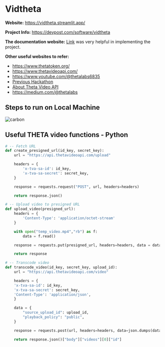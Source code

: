 # Vidtheta

**Website:** https://vidtheta.streamlit.app/

**Project Info:** https://devpost.com/software/vidtheta

**The documentation website:** [Link](https://docs.thetatoken.org/docs/theta-video-api-developer-api) was very helpful in implementing the project.

**Other useful websites to refer:**
- https://www.thetatoken.org/
- https://www.thetavideoapi.com/
- https://www.youtube.com/@thetalabs6835
- [Previous Hackathon](https://medium.com/theta-network/meet-the-winners-of-the-theta-hackathon-q1-2022-b8feddf429b9)
- [About Theta Video API](https://medium.com/theta-network/new-theta-video-api-service-gives-developers-power-to-bring-web-3-0-20bada2b1fab)
- https://medium.com/@thetalabs

## Steps to run on Local Machine
![carbon](https://github.com/Sharan-Babu/Vidtheta/assets/50396375/c0664b55-89c2-40c9-852e-96a909befa4b)


## Useful THETA video functions - Python
```python
# -- Fetch URL
def create_presigned_url(id_key, secret_key):
    url = "https://api.thetavideoapi.com/upload"

    headers = {
        'x-tva-sa-id': id_key,
        'x-tva-sa-secret': secret_key,
    }

    response = requests.request("POST", url, headers=headers)

    return response.json()
```    

```python
# -- Upload video to presigned URL
def upload_video(presigned_url):
    headers = {
        'Content-Type': 'application/octet-stream'
    }

    with open("temp_video.mp4","rb") as f:
        data = f.read()

    response = requests.put(presigned_url, headers=headers, data = data)

    return response
```    

```python
# -- Transcode video
def transcode_video(id_key, secret_key, upload_id):
    url = "https://api.thetavideoapi.com/video"

    headers = {
    'x-tva-sa-id': id_key,
    'x-tva-sa-secret': secret_key,
    'Content-Type': 'application/json',
    }

    data = {
        "source_upload_id": upload_id,
        "playback_policy": "public",
    }

    response = requests.post(url, headers=headers, data=json.dumps(data))

    return response.json()["body"]["videos"][0]["id"]
```    
